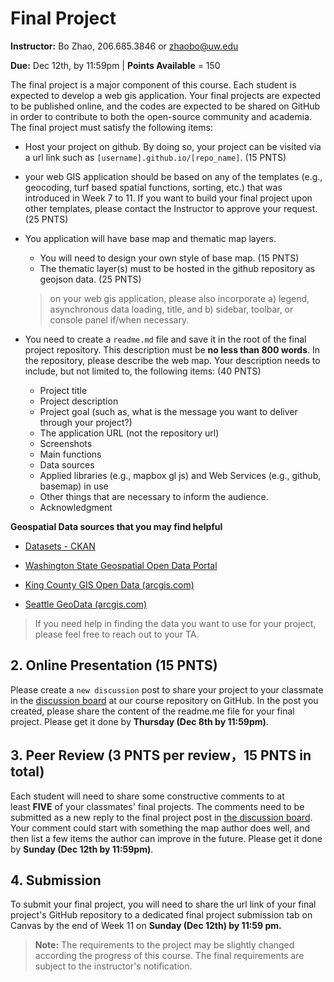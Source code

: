 # Final Project

**Instructor:** Bo Zhao, 206.685.3846 or zhaobo@uw.edu

**Due:** Dec 12th, by 11:59pm | **Points Available** = 150

The final project is a major component of this course. Each student is expected to develop a web gis application. Your final projects are expected to be published online, and the codes are expected to be shared on GitHub in order to contribute to both the open-source community and academia. The final project must satisfy the following items:

- Host your project on github. By doing so, your project can be visited via a url link such as `[username].github.io/[repo_name]`. (15 PNTS)

- your web GIS application should be based on any of the templates (e.g., geocoding, turf based spatial functions, sorting, etc.) that was introduced in Week 7 to 11. If you want to build your final project upon other templates, please contact the Instructor to approve your request.  (25 PNTS)


- You application will have base map and thematic map layers. 
    - You will need to design your own style of base map.  (15 PNTS)
    - The thematic layer(s) must to be hosted in the github repository as geojson data.  (25 PNTS)
    > on your web gis application, please also incorporate a) legend, asynchronous data loading, title, and b) sidebar, toolbar, or console panel if/when necessary.

- You need to create a `readme.md` file and save it in the root of the final project repository. This description must be **no less than 800 words**. In the repository, please describe the web map. Your description needs to include, but not limited to, the following items:  (40 PNTS)
    - Project title
    - Project description
    - Project goal (such as, what is the message you want to deliver through your project?)
    - The application URL (not the repository url)
    - Screenshots
    - Main functions
    - Data sources
    - Applied libraries (e.g., mapbox gl js) and Web Services (e.g., github, basemap) in use
    - Other things that are necessary to inform the audience.
    - Acknowledgment

**Geospatial Data sources that you may find helpful**

- [Datasets - CKAN](https://catalog.data.gov/dataset)

- [Washington State Geospatial Open Data Portal](https://geo.wa.gov/)

- [King County GIS Open Data (arcgis.com)](https://gis-kingcounty.opendata.arcgis.com/)

- [Seattle GeoData (arcgis.com)](https://data-seattlecitygis.opendata.arcgis.com/)

> If you need help in finding the data you want to use for your project, please feel free to reach out to your TA.

## 2\. Online Presentation  (15 PNTS)

Please create a `new discussion` post to share your project to your classmate in the [discussion board](https://github.com/jakobzhao/geog495/discussions/categories/final-project) at our course repository on GitHub. In the post you created, please share the content of the readme.me file for your final project. Please get it done by **Thursday (Dec 8th by 11:59pm)**.

## 3\. Peer Review  (3 PNTS per review，15 PNTS in total)

Each student will need to share some constructive comments to at least **FIVE** of your classmates' final projects. The comments need to be submitted as a new reply to the final project post in [the discussion board](https://github.com/jakobzhao/geog495/discussions/categories/final-project). Your comment could start with something the map author does well, and then list a few items the author can improve in the future. Please get it done by **Sunday (Dec 12th by 11:59pm)**.


## 4\. Submission


To submit your final project, you will need to share the url link of your final project's GitHub repository to a dedicated final project submission tab on Canvas by the end of Week 11 on **Sunday (Dec 12th) by 11:59 pm.**


>  **Note:** The requirements to the project may be slightly changed according the progress of this course. The final requirements are subject to the instructor's notification.
